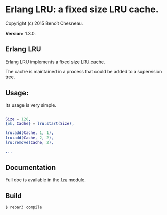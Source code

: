 

# Erlang LRU: a fixed size LRU cache. #

Copyright (c) 2015 Benoît Chesneau.

__Version:__ 1.3.0.

## Erlang LRU

Erlang LRU implements a fixed size [LRU cache](https://en.wikipedia.org/wiki/Cache_algorithms#LRU).

The cache is maintained in a process that could be added to a supervision tree.

Usage:
------

Its usage is very simple.

```erlang

Size = 128,
{ok, Cache} = lru:start(Size),

lru:add(Cache, 1, 1),
lru:add(Cache, 2, 2),
lru:remove(Cache, 2),

...
```

## Documentation

Full doc is available in the [`lru`](lru.md) module.

## Build

```
$ rebar3 compile
```

